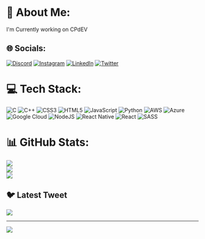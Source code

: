 # 💫 About Me:
I'm Currently working on CPdEV


## 🌐 Socials:
[![Discord](https://img.shields.io/badge/Discord-%237289DA.svg?logo=discord&logoColor=white)](https://discord.gg/cr7bit#4097) [![Instagram](https://img.shields.io/badge/Instagram-%23E4405F.svg?logo=Instagram&logoColor=white)](https://instagram.com/utsxvrai) [![LinkedIn](https://img.shields.io/badge/LinkedIn-%230077B5.svg?logo=linkedin&logoColor=white)](https://linkedin.com/in/utsavrai) [![Twitter](https://img.shields.io/badge/Twitter-%231DA1F2.svg?logo=Twitter&logoColor=white)](https://twitter.com/utsxvrai) 

# 💻 Tech Stack:
![C](https://img.shields.io/badge/c-%2300599C.svg?style=for-the-badge&logo=c&logoColor=white) ![C++](https://img.shields.io/badge/c++-%2300599C.svg?style=for-the-badge&logo=c%2B%2B&logoColor=white) ![CSS3](https://img.shields.io/badge/css3-%231572B6.svg?style=for-the-badge&logo=css3&logoColor=white) ![HTML5](https://img.shields.io/badge/html5-%23E34F26.svg?style=for-the-badge&logo=html5&logoColor=white) ![JavaScript](https://img.shields.io/badge/javascript-%23323330.svg?style=for-the-badge&logo=javascript&logoColor=%23F7DF1E) ![Python](https://img.shields.io/badge/python-3670A0?style=for-the-badge&logo=python&logoColor=ffdd54) ![AWS](https://img.shields.io/badge/AWS-%23FF9900.svg?style=for-the-badge&logo=amazon-aws&logoColor=white) ![Azure](https://img.shields.io/badge/azure-%230072C6.svg?style=for-the-badge&logo=azure-devops&logoColor=white) ![Google Cloud](https://img.shields.io/badge/Google%20Cloud-%234285F4.svg?style=for-the-badge&logo=google-cloud&logoColor=white) ![NodeJS](https://img.shields.io/badge/node.js-6DA55F?style=for-the-badge&logo=node.js&logoColor=white) ![React Native](https://img.shields.io/badge/react_native-%2320232a.svg?style=for-the-badge&logo=react&logoColor=%2361DAFB) ![React](https://img.shields.io/badge/react-%2320232a.svg?style=for-the-badge&logo=react&logoColor=%2361DAFB) ![SASS](https://img.shields.io/badge/SASS-hotpink.svg?style=for-the-badge&logo=SASS&logoColor=white)
# 📊 GitHub Stats:
![](https://github-readme-stats.vercel.app/api?username=utsxvrai&theme=dark&hide_border=false&include_all_commits=false&count_private=false)<br/>
![](https://github-readme-streak-stats.herokuapp.com/?user=utsxvrai&theme=dark&hide_border=false)<br/>
![](https://github-readme-stats.vercel.app/api/top-langs/?username=utsxvrai&theme=dark&hide_border=false&include_all_commits=false&count_private=false&layout=compact)

## 🐦 Latest Tweet
[![](https://gtce.itsvg.in/api?username=utsxvrai)](https://github.com/VishwaGauravIn/github-twitter-card-embed)

---
[![](https://visitcount.itsvg.in/api?id=utsxvrai&icon=0&color=0)](https://visitcount.itsvg.in)

<!-- Proudly created with GPRM ( https://gprm.itsvg.in ) -->
